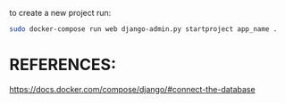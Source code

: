 to create a new project run:
```bash 
sudo docker-compose run web django-admin.py startproject app_name .
```
# REFERENCES:
https://docs.docker.com/compose/django/#connect-the-database
